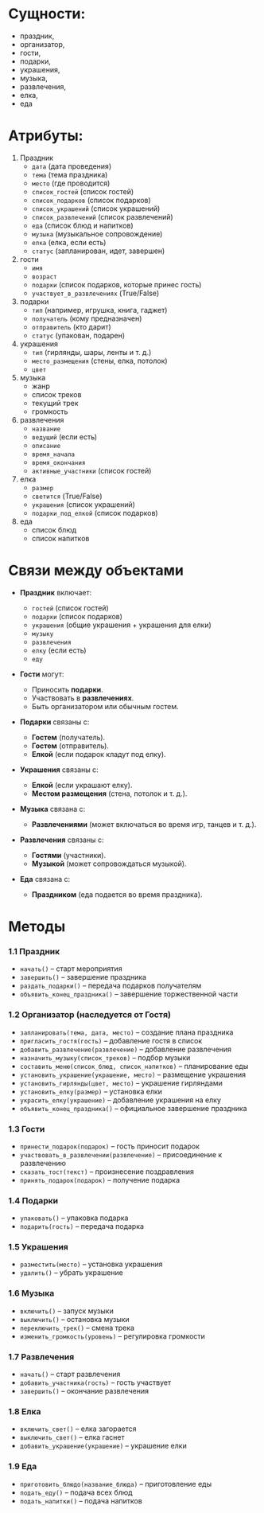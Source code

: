 # Сущности:
- праздник, 
- организатор,
- гости,
- подарки, 
- украшения, 
- музыка, 
- развлечения,
- елка,
- еда

# Атрибуты:
1. Праздник
	- `дата` (дата проведения)
	- `тема` (тема праздника)
	- `место` (где проводится)
	- `список_гостей` (список гостей)
	- `список_подарков` (список подарков)
	- `список_украшений` (список украшений)
	- `список_развлечений` (список развлечений)
	- `еда` (список блюд и напитков)
	- `музыка` (музыкальное сопровождение)
	- `елка` (елка, если есть)
	- `статус` (запланирован, идет, завершен)
2. гости
	- `имя`
	- `возраст`
	- `подарки` (список подарков, которые принес гость)
	- `участвует_в_развлечениях` (True/False)
3. подарки
	- `тип` (например, игрушка, книга, гаджет)
	- `получатель` (кому предназначен)
	- `отправитель` (кто дарит)
	- `статус` (упакован, подарен)
4. украшения
	- `тип` (гирлянды, шары, ленты и т. д.)
	- `место_размещения` (стены, елка, потолок)
	- `цвет`
5. музыка
	- жанр
	- список треков
	- текущий трек
	- громкость
6. развлечения
	-  `название`
	- `ведущий` (если есть)
	- `описание`
	- `время_начала`
	- `время_окончания`
	- `активные_участники` (список гостей)
7. елка
	- `размер`
	- `светится` (True/False)
	- `украшения` (список украшений)
	- `подарки_под_елкой` (список подарков)
8. еда
	- список блюд
	- список напитков

# Связи между объектами
- **Праздник** включает:
    
    - `гостей` (список гостей)
    - `подарки` (список подарков)
    - `украшения` (общие украшения + украшения для елки)
    - `музыку`
    - `развлечения`
    - `елку` (если есть)
    - `еду`
- **Гости** могут:
    
    - Приносить **подарки**.
    - Участвовать в **развлечениях**.
    - Быть организатором или обычным гостем.
- **Подарки** связаны с:
    
    - **Гостем** (получатель).
    - **Гостем** (отправитель).
    - **Елкой** (если подарок кладут под елку).
- **Украшения** связаны с:
    
    - **Елкой** (если украшают елку).
    - **Местом размещения** (стена, потолок и т. д.).
- **Музыка** связана с:
    
    - **Развлечениями** (может включаться во время игр, танцев и т. д.).
- **Развлечения** связаны с:
    
    - **Гостями** (участники).
    - **Музыкой** (может сопровождаться музыкой).
- **Еда** связана с:
    
    - **Праздником** (еда подается во время праздника).

# Методы
### **1.1 Праздник**

- `начать()` – старт мероприятия
- `завершить()` – завершение праздника
- `раздать_подарки()` – передача подарков получателям
- `объявить_конец_праздника()` – завершение торжественной части

### **1.2 Организатор (наследуется от Гостя)**

- `запланировать(тема, дата, место)` – создание плана праздника
- `пригласить_гостя(гость)` – добавление гостя в список
- `добавить_развлечение(развлечение)` – добавление развлечения
- `назначить_музыку(список_треков)` – подбор музыки
- `составить_меню(список_блюд, список_напитков)` – планирование еды
- `установить_украшение(украшение, место)` – размещение украшения
- `установить_гирлянды(цвет, место)` – украшение гирляндами
- `установить_елку(размер)` – установка елки
- `украсить_елку(украшение)` – добавление украшения на елку
- `объявить_конец_праздника()` – официальное завершение праздника

### **1.3 Гости**

- `принести_подарок(подарок)` – гость приносит подарок
- `участвовать_в_развлечении(развлечение)` – присоединение к развлечению
- `сказать_тост(текст)` – произнесение поздравления
- `принять_подарок(подарок)` – получение подарка

### **1.4 Подарки**

- `упаковать()` – упаковка подарка
- `подарить(гость)` – передача подарка

### **1.5 Украшения**

- `разместить(место)` – установка украшения
- `удалить()` – убрать украшение

### **1.6 Музыка**

- `включить()` – запуск музыки
- `выключить()` – остановка музыки
- `переключить_трек()` – смена трека
- `изменить_громкость(уровень)` – регулировка громкости

### **1.7 Развлечения**

- `начать()` – старт развлечения
- `добавить_участника(гость)` – гость участвует
- `завершить()` – окончание развлечения

### **1.8 Елка**

- `включить_свет()` – елка загорается
- `выключить_свет()` – елка гаснет
- `добавить_украшение(украшение)` – украшение елки

### **1.9 Еда**

- `приготовить_блюдо(название_блюда)` – приготовление еды
- `подать_еду()` – подача всех блюд
- `подать_напитки()` – подача напитков